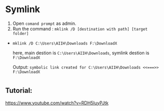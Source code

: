 # Symlink

01. Open `comand prompt` as admin.
02. Run the command : `mklink /D [destination with path] [target folder]`

* `mklink /D C:\Users\AIIH\Downloads F:\DownloadX`

	here, main destion is `C:\Users\AIIH\Downloads`, symlink destion is `F:\DownloadX`

	Output: `symbolic link created for C:\Users\AIIH\Downloads <<===>> F:\DownloadX`
#
## Tutorial:
https://www.youtube.com/watch?v=RDH5IuyPJtk